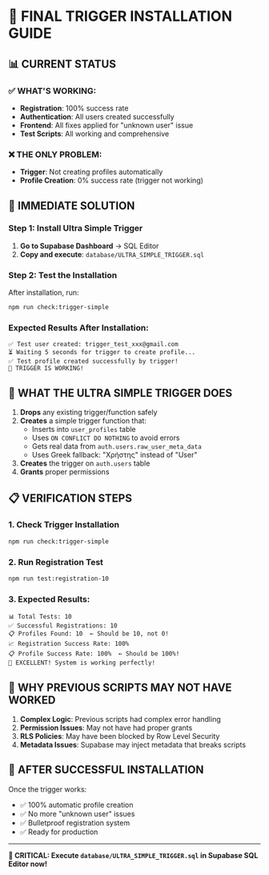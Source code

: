 # 🚨 FINAL TRIGGER INSTALLATION GUIDE

## 📊 CURRENT STATUS

### ✅ WHAT'S WORKING:
- **Registration**: 100% success rate
- **Authentication**: All users created successfully
- **Frontend**: All fixes applied for "unknown user" issue
- **Test Scripts**: All working and comprehensive

### ❌ THE ONLY PROBLEM:
- **Trigger**: Not creating profiles automatically
- **Profile Creation**: 0% success rate (trigger not working)

## 🔧 IMMEDIATE SOLUTION

### Step 1: Install Ultra Simple Trigger
1. **Go to Supabase Dashboard** → SQL Editor
2. **Copy and execute**: `database/ULTRA_SIMPLE_TRIGGER.sql`

### Step 2: Test the Installation
After installation, run:
```bash
npm run check:trigger-simple
```

### Expected Results After Installation:
```
✅ Test user created: trigger_test_xxx@gmail.com
⏳ Waiting 5 seconds for trigger to create profile...
✅ Test profile created successfully by trigger!
🎉 TRIGGER IS WORKING!
```

## 🎯 WHAT THE ULTRA SIMPLE TRIGGER DOES

1. **Drops** any existing trigger/function safely
2. **Creates** a simple trigger function that:
   - Inserts into `user_profiles` table
   - Uses `ON CONFLICT DO NOTHING` to avoid errors
   - Gets real data from `auth.users.raw_user_meta_data`
   - Uses Greek fallback: "Χρήστης" instead of "User"
3. **Creates** the trigger on `auth.users` table
4. **Grants** proper permissions

## 📋 VERIFICATION STEPS

### 1. Check Trigger Installation
```bash
npm run check:trigger-simple
```

### 2. Run Registration Test
```bash
npm run test:registration-10
```

### 3. Expected Results:
```
📊 Total Tests: 10
✅ Successful Registrations: 10
📋 Profiles Found: 10  ← Should be 10, not 0!
📈 Registration Success Rate: 100%
📋 Profile Success Rate: 100%  ← Should be 100%!
🎉 EXCELLENT! System is working perfectly!
```

## 🚨 WHY PREVIOUS SCRIPTS MAY NOT HAVE WORKED

1. **Complex Logic**: Previous scripts had complex error handling
2. **Permission Issues**: May not have had proper grants
3. **RLS Policies**: May have been blocked by Row Level Security
4. **Metadata Issues**: Supabase may inject metadata that breaks scripts

## 🎉 AFTER SUCCESSFUL INSTALLATION

Once the trigger works:
- ✅ 100% automatic profile creation
- ✅ No more "unknown user" issues
- ✅ Bulletproof registration system
- ✅ Ready for production

---

**🚨 CRITICAL: Execute `database/ULTRA_SIMPLE_TRIGGER.sql` in Supabase SQL Editor now!**
